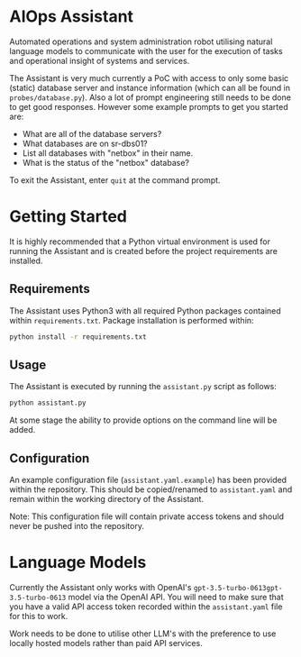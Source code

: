 # AIOps Assistant

Automated operations and system administration robot utilising natural language models to communicate with the user for the execution of tasks and operational insight of systems and services.

The Assistant is very much currently a PoC with access to only some basic (static) database server and instance information (which can all be found in `probes/database.py`). Also a lot of prompt engineering still needs to be done to get good responses.  However some example prompts to get you started are:

* What are all of the database servers?
* What databases are on sr-dbs01?
* List all databases with "netbox" in their name.
* What is the status of the "netbox" database?

To exit the Assistant, enter `quit` at the command prompt.

# Getting Started

It is highly recommended that a Python virtual environment is used for running the Assistant and is created before the project requirements are installed.

## Requirements

The Assistant uses Python3 with all required Python packages contained within `requirements.txt`. Package installation is performed within:

```bash
python install -r requirements.txt
```

## Usage

The Assistant is executed by running the `assistant.py` script as follows:

```bash
python assistant.py
```

At some stage the ability to provide options on the command line will be added.

## Configuration

An example configuration file (`assistant.yaml.example`) has been provided within the repository. This should be copied/renamed to `assistant.yaml` and remain within the working directory of the
Assistant.

Note: This configuration file will contain private access tokens and should never be pushed into the repository.

# Language Models

Currently the Assistant only works with OpenAI's `gpt-3.5-turbo-0613gpt-3.5-turbo-0613` model via the OpenAI API. You will need to make sure that you have a valid API access token recorded within the `assistant.yaml` file for this to work.

Work needs to be done to utilise other LLM's with the preference to use locally hosted models rather than paid API services.